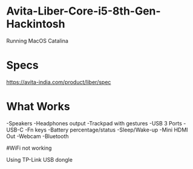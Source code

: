 # Avita-Liber-Core-i5-8th-Gen-Hackintosh

Running MacOS Catalina

# Specs
https://avita-india.com/product/liber/spec

# What Works

-Speakers
-Headphones output
-Trackpad with gestures
-USB 3 Ports
-USB-C
-Fn keys
-Battery percentage/status
-Sleep/Wake-up
-Mini HDMI Out
-Webcam
-Bluetooth

#WiFi not working

Using TP-Link USB dongle
